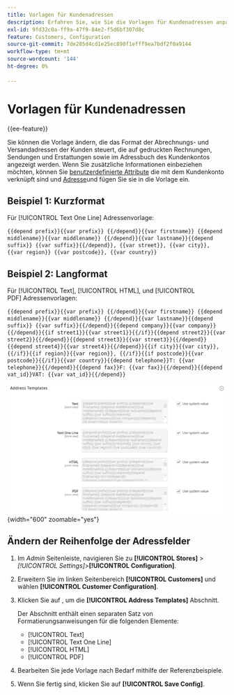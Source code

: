 ```yaml
---
title: Vorlagen für Kundenadressen
description: Erfahren Sie, wie Sie die Vorlagen für Kundenadressen anpassen können.
exl-id: 9fd32c0a-ff9a-47f9-84e2-f5d6bf307d8c
feature: Customers, Configuration
source-git-commit: 7de285d4cd1e25ec890f1efff9ea7bdf2f0a9144
workflow-type: tm+mt
source-wordcount: '144'
ht-degree: 0%

---
```


# Vorlagen für Kundenadressen

{{ee-feature}}

Sie können die Vorlage ändern, die das Format der Abrechnungs- und Versandadressen der Kunden steuert, die auf gedruckten Rechnungen, Sendungen und Erstattungen sowie im Adressbuch des Kundenkontos angezeigt werden. Wenn Sie zusätzliche Informationen einbeziehen möchten, können Sie [benutzerdefinierte Attribute](attribute-properties.md) die mit dem Kundenkonto verknüpft sind und [Adresse](address-attributes.md)und fügen Sie sie in die Vorlage ein.

## Beispiel 1: Kurzformat

Für [!UICONTROL Text One Line] Adressenvorlage:

```text
{{depend prefix}}{{var prefix}} {{/depend}}{{var firstname}} {{depend middlename}}{{var middlename}} {{/depend}}{{var lastname}}{{depend suffix}} {{var suffix}}{{/depend}}, {{var street}}, {{var city}}, {{var region}} {{var postcode}}, {{var country}}
```

## Beispiel 2: Langformat

Für [!UICONTROL Text], [!UICONTROL HTML], und [!UICONTROL PDF] Adressenvorlagen:

```text
{{depend prefix}}{{var prefix}} {{/depend}}{{var firstname}} {{depend middlename}}{{var middlename}} {{/depend}}{{var lastname}}{{depend suffix}} {{var suffix}}{{/depend}}{{depend company}}{{var company}}{{/depend}}{{if street1}}{{var street1}}{{/if}}{{depend street2}}{{var street2}}{{/depend}}{{depend street3}}{{var street3}}{{/depend}}{{depend street4}}{{var street4}}{{/depend}}{{if city}}{{var city}},  {{/if}}{{if region}}{{var region}}, {{/if}}{{if postcode}}{{var postcode}}{{/if}}{{var country}}{{depend telephone}}T: {{var telephone}}{{/depend}}{{depend fax}}F: {{var fax}}{{/depend}}{{depend vat_id}}VAT: {{var vat_id}}{{/depend}}
```

![Vorlagen für Kundenadressen](../configuration-reference/customers/assets/customer-configuration-address-templates.png){width="600" zoomable="yes"}

## Ändern der Reihenfolge der Adressfelder

1. Im _Admin_ Seitenleiste, navigieren Sie zu **[!UICONTROL Stores]** > _[!UICONTROL Settings]_>**[!UICONTROL Configuration]**.

1. Erweitern Sie im linken Seitenbereich **[!UICONTROL Customers]** und wählen **[!UICONTROL Customer Configuration]**.

1. Klicken Sie auf , um die **[!UICONTROL Address Templates]** Abschnitt.

   Der Abschnitt enthält einen separaten Satz von Formatierungsanweisungen für die folgenden Elemente:

   - [!UICONTROL Text]
   - [!UICONTROL Text One Line]
   - [!UICONTROL HTML]
   - [!UICONTROL PDF]

1. Bearbeiten Sie jede Vorlage nach Bedarf mithilfe der Referenzbeispiele.

1. Wenn Sie fertig sind, klicken Sie auf **[!UICONTROL Save Config]**.
